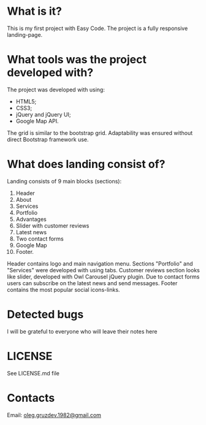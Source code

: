 What is it?
===========

This is my first project with Easy Code.
The project is a fully responsive landing-page.

What tools was the project developed with?
===========================================

The project was developed with using:
* HTML5;
* CSS3;
* jQuery and jQuery UI;
* Google Map API.

The grid is similar to the bootstrap grid. Adaptability was ensured without
direct Bootstrap framework use.

What does landing consist of?
============================= 

Landing consists of 9 main blocks (sections):
1. Header
2. About
3. Services
3. Portfolio
4. Advantages
5. Slider with customer reviews
6. Latest news
7. Two contact forms
8. Google Map
9. Footer.

Header contains logo and main navigation menu.
Sections "Portfolio" and "Services" were developed with using tabs.
Customer reviews section looks like slider, developed with Owl Carousel jQuery plugin.
Due to contact forms users can subscribe on the latest news and send messages.
Footer contains the most popular social icons-links.

Detected bugs
==============

I will be grateful to everyone who will leave their notes here

LICENSE
=======

See LICENSE.md file

Contacts
=========

Email: oleg.gruzdev.1982@gmail.com
